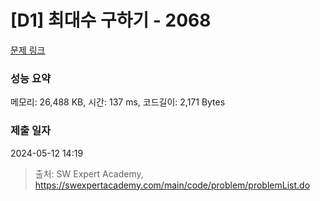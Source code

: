 # [D1] 최대수 구하기 - 2068 

[문제 링크](https://swexpertacademy.com/main/code/problem/problemDetail.do?contestProbId=AV5QQhbqA4QDFAUq) 

### 성능 요약

메모리: 26,488 KB, 시간: 137 ms, 코드길이: 2,171 Bytes

### 제출 일자

2024-05-12 14:19



> 출처: SW Expert Academy, https://swexpertacademy.com/main/code/problem/problemList.do